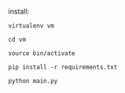 install:

```
virtualenv vm
```

```
cd vm
```

```
source bin/activate
```

```
pip install -r requirements.txt
```

```
python main.py
```
